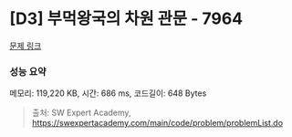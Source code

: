 # [D3] 부먹왕국의 차원 관문 - 7964 

[문제 링크](https://swexpertacademy.com/main/code/problem/problemDetail.do?contestProbId=AWuSgKpqmooDFASy) 

### 성능 요약

메모리: 119,220 KB, 시간: 686 ms, 코드길이: 648 Bytes



> 출처: SW Expert Academy, https://swexpertacademy.com/main/code/problem/problemList.do